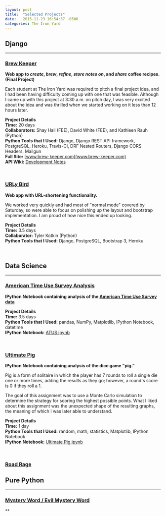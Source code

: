 ```yaml
---
layout: post
title:  "Selected Projects"
date:   2015-11-23 16:54:37 -0500
categories: The Iron Yard
---
```

## Django

---

### [Brew Keeper][brew-keeper-gh]

**Web app to _create_, _brew_, _refine_, _store notes on_, and _share_ coffee recipes. (Final Project)**  

Each student at The Iron Yard was required to pitch a final project idea, and I had been having difficulty coming up with one that was feasible. Although I came up with this project at 3:30&nbsp;a.m. on pitch day, I was very excited about the idea and was thrilled when we started working on it less than 12 hours later.  

**Project Details**  
**Time:** 20 days  
**Collaborators:** Shay Hall (FEE), David White (FEE), and Kathleen Rauh (Python)  
**Python Tools that I Used:** Django, Django REST API framework, PostgreSQL, Heroku, Travis-CI, DRF Nested Routers, Django CORS Headers, Mailgun  
**Full Site:** [www.brew-keeper.com](www.brew-keeper.com)  
**API Wiki:** [Development Notes][brew-keeer-dn]

<br>

### [URLy Bird][urly-bird-gh]

**Web app with URL-shortening functionality.**  

We worked very quickly and had most of "normal mode" covered by Saturday, so were able to focus on polishing up the layout and bootstrap implementation. I am proud of how nice this ended up looking.  

**Project Details**  
**Time:** 3.5 days  
**Collaborator:** Tyler Kotkin (Python)  
**Python Tools that I Used:** Django, PostgreSQL, Bootstrap 3, Heroku


<br>

## Data Science

---

### [American Time Use Survey Analysis][atus-gh]

**IPython Notebook containing analysis of the [American Time Use Survey data][atus-data]**  

**Project Details**  
**Time:** 3.5 days  
**Python Tools that I Used:** pandas, NumPy, Matplotlib, IPython Notebook, datetime  
**IPython Notebook:** [ATUS ipynb][atus-ipynb]  


<br>


### [Ultimate Pig][ultimate-pig-gh]

**IPython Notebook containing analysis of the dice game "pig."**  


Pig is a form of solitaire in which the player has 7 rounds to roll a single die one or more times, adding the results as they go; however, a round's score is 0 if they roll a 1.  

The goal of this assignment was to use a Monte Carlo simulation to determine the strategy for scoring the highest possible points. What I liked about this assignment was the unexpected shape of the resulting graphs, the meaning of which I was later able to understand.

**Project Details**  
**Time:** 1 day  
**Python Tools that I Used:** random, math, statistics, Matplotlib, IPython Notebook  
**IPython Notebook:** [Ultimate Pig ipynb][ultimate-pig-ipynb]

<br>


### [Road Rage][road-rage-gh]




## Pure Python

---

### [Mystery Word / Evil Mystery Word][mystery-word-gh]  

**





[brew-keeper-gh]:   https://github.com/Brew-Keeper/brew-keeper-api
[brew-keeer-dn]:    https://github.com/Brew-Keeper/brew-keeper-api/wiki/Development-Notes
[urly-bird-gh]:     https://github.com/ahartz1/urly-bird
[mystery-word-gh]:  https://github.com/ahartz1/mystery-word
[atus-gh]:          https://github.com/ahartz1/atus-analysis
[atus-data]:        http://www.bls.gov/tus/home.htm#data
[atus-ipynb]:        https://github.com/ahartz1/atus-analysis/blob/master/atus-analysis.ipynb
[road-rage-gh]:     https://github.com/ahartz1/road-rage
[road-rage-ipynb]:   https://github.com/ahartz1/road-rage/blob/master/road-rage.ipynb
[ultimate-pig-gh]:  https://github.com/ahartz1/ultimate-pig
[ultimate-pig-ipynb]: https://github.com/ahartz1/ultimate-pig/blob/master/ultimate-pig.ipynb
